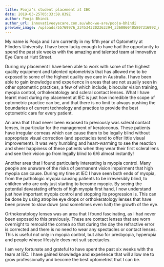 ```yaml
---
title: Pooja's student placement at IEC
date: 2019-03-25T05:33:58.839Z
author: Pooja Bhindi
author_url: innovativeeyecare.con.au/who-we-are/pooja-bhindi
preview_image: /uploads/55769976_2345343202363394_3360060405807316992_n.jpg
---
```

My name is Pooja and I am currently in my fifth year of Optometry at Flinders University. I have been lucky enough to have had the opportunity to spend the past six weeks with the amazing and talented team at Innovative Eye Care at Hutt Street.

During my placement I have been able to work with some of the highest quality equipment and talented optometrists that has allowed me to be exposed to some of the highest quality eye care in Australia. I have been able to gain knowledge and experience in areas that are not usually seen in other optometric practices, a few of which include; binocular vision training, myopia control, orthokeratology and scleral contact lenses. What I have learnt most during my placement at IEC is just how incredible the scope of optometric practice can be, and that there is no limit to always pushing the boundaries of current technology and practice to provide the best optometric care for every patient.

An area that I had never been exposed to previously was scleral contact lenses, in particular for the management of keratoconus. These patients have irregular corneas which can cause them to be legally blind without appropriate visual correction (and spectacles tend to offer little visual improvement). It was very humbling and heart-warming to see the reaction and sheer happiness of these patients when they wear their first scleral lens and see their vision go from legally blind to 6/6 almost instantly!

Another area that I found particularly interesting is myopia control. Many people are unaware of the risks of permanent vision impairment that high myopia can cause. During my time at IEC I have seen both ends of myopia, from the pathologic myopia causing patients to be irreversibly blind, to children who are only just starting to become myopic. By seeing the potential devastating effects of high myopia first hand, I now understand just how important myopia control and stopping its progression is. This can be done by using atropine eye drops or orthokeratology lenses that have been proven to slow down (and sometimes even halt) the growth of the eye.

Orthokeratology lenses was an area that I found fascinating, as I had never been exposed to this previously. These are contact lenses that are worn overnight to remould the cornea so that during the day the refractive error is corrected and there is no need to wear any spectacles or contact lenses. This is useful not only in myopia control, but also for presbyopia, hyperopia and people whose lifestyle does not suit spectacles.

I am very fortunate and grateful to have spent the past six weeks with the team at IEC. I have gained knowledge and experience that will allow me to grow professionally and become the best optometrist that I can be.